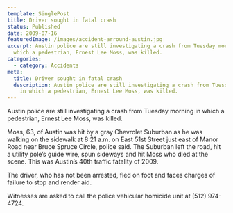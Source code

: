 ```yaml
---
template: SinglePost
title: Driver sought in fatal crash
status: Published
date: 2009-07-16
featuredImage: /images/accident-arround-austin.jpg
excerpt: Austin police are still investigating a crash from Tuesday morning in
  which a pedestrian, Ernest Lee Moss, was killed.
categories:
  - category: Accidents
meta:
  title: Driver sought in fatal crash
  description: Austin police are still investigating a crash from Tuesday morning
    in which a pedestrian, Ernest Lee Moss, was killed.
---
```

<!--StartFragment-->

Austin police are still investigating a crash from Tuesday morning in which a pedestrian, Ernest Lee Moss, was killed.

Moss, 63, of Austin was hit by a gray Chevrolet Suburban as he was walking on the sidewalk at 8:21 a.m. on East 51st Street just east of Manor Road near Bruce Spruce Circle, police said. The Suburban left the road, hit a utility pole’s guide wire, spun sideways and hit Moss who died at the scene. This was Austin’s 40th traffic fatality of 2009.

The driver, who has not been arrested, fled on foot and faces charges of failure to stop and render aid.

Witnesses are asked to call the police vehicular homicide unit at (512) 974-4724.

<!--EndFragment-->